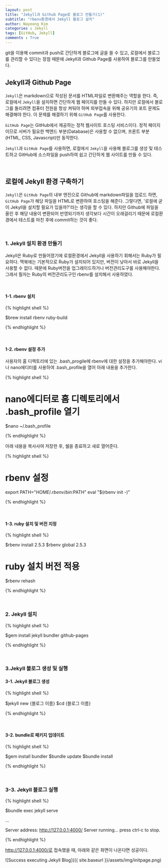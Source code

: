 ```yaml
---
layout: post
title: "Jekyll과 Github Page로 블로그 만들기(1)"
subtitle: "rbenv환경에서 Jekyll 블로그 설치"
author: Nayeong Kim
categories : Jekyll
tags: [GitHub, Jekyll]
comments : True
---
```


git을 이용해 commit과 push로 간단하게 블로그에 글을 쓸 수 있고, 로컬에서 블로그를 관리할 수 있다는 장점 때문에 Jekyll과 Github Page를 사용하여 블로그를 만들었다.

## Jekyll과 Github Page

`Jekyll`은 markdown으로 작성된 문서를 HTML파일로 변환해주는 역할을 한다. 즉, 로컬에서 `Jekyll`을 설치하면 간단하게 웹 페이지를 만들 수 있다. 하지만 로컬에서 블로그를 돌리려면 컴퓨터 전원을 항상 켜둬야 하며 외부접속을 위해 공유기의 포트 문제도 해결해야 한다. 이 문제를 해결하기 위해 `GitHub Page`를 사용한다. 

`GitHub Page`는 GitHub에서 제공하는 정적 웹사이트 호스팅 서비스이다. 정적 페이지이므로 서버가 필요한 백엔드 부분(Database)은 사용할 수 없으며, 프론트 부분(HTML, CSS, Javascript)만 동작한다.

`Jekyll`과 `GitHub Page`를 사용하면, 로컬에서 `Jekyll`을 사용해 블로그를 생성 및 테스트하고 GitHub에 소스파일을 push하여 쉽고 간단하게 웹 사이트를 만들 수 있다.

<br>

## 로컬에 Jekyll 환경 구축하기

`Jekyll`은 `GitHub Page`의 내부 엔진으로 Github에 markdown파일을 업로드 하면, `GitHub Page`가 해당 파일을 HTML로 변환하여 호스팅을 해준다. 그렇다면, '로컬에 굳이 Jekyll을 설치할 필요가 있을까?'라는 생각을 할 수 있다. 하지만 Github에 파일을 올린 후 해당 내용이 변환되어 반영되기까지 생각보다 시간이 오래걸리기 때문에 로컬환경에서 테스트를 마친 후에 commit하는 것이 좋다.

<br>

### 1. Jekyll 설치 환경 만들기

Jekyll은 Ruby로 만들어졌기에 로컬환경에서 Jekyll을 사용하기 휘해서는 Ruby가 필요하다. 맥북에는 기본적으로 Ruby가 설치되어 있지만, 버전이 낮아서 바로 Jekyll을 사용할 수 없다. 때문에 Ruby버전을 업그레이드하거나 버전관리도구를 사용해야한다. 그래서 필자는 Ruby의 버전관리도구인 rbenv를 설치해서 사용하였다.

<br>

#### 1-1. rbenv 설치

{% highlight shell %}

$brew install rbenv ruby-build

{% endhighlight %}

<br>

#### 1-2. rbenv 설정 추가

사용자의 홈 디렉토리에 있는 .bash_progile에 rbenv에 대한 설정을 추가해야한다. vi나 nano에디터를 사용하여 .bash_profile을 열어 아래 내용을 추가한다.

{% highlight shell %}

# nano에디터로 홈 디렉토리에서 .bash_profile 열기
$nano ~/.bash_profile

{% endhighlight %}

아래 내용을 복사사여 저장한 후, 쉘을 종료하고 새로 열어준다.

{% highlight shell %}

# rbenv 설정
export PATH="$HOME/.rbenv/bin:$PATH"
eval "$(rbenv init -)"

{% endhighlight %}

<br>

#### 1-3. ruby 설치 및 버전 지정

{% highlight shell %}

$rbenv install 2.5.3
$rbenv global 2.5.3

# ruby 설치 버전 적용
$rbenv rehash

{% endhighlight %}

<br>

### 2. Jekyll 설치

{% highlight shell %}

$gem install jekyll bundler github-pages

{% endhighlight %}

<br>

### 3.Jekyll 블로그 생성 및 실행

#### 3-1. Jekyll 블로그 생성

{% highlight shell %}

$jekyll new {블로그 이름}
$cd {블로그 이름}

{% endhighlight %}

<br>

#### 3-2. bundle로 패키지 업데이트

{% highlight shell %}

$gem install bundler
$bundle update
$bundle install

{% endhighlight %}

<br>

### 3-3. Jekyll 블로그 실행

{% highlight shell %}

$bundle exec jekyll serve

...

Server address: http://127.0.0.1:4000/
  Server running... press ctrl-c to stop.

{% endhighlight %}

 http://127.0.0.1:4000/로 접속했을 때, 아래와 같은 화면이 나온다면 성공이다.

![Success executing Jekyll Blog]({{ site.baseurl }}/assets/img/initpage.png)